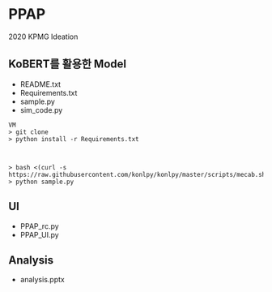 # PPAP
2020 KPMG Ideation 
## KoBERT를 활용한 Model
* README.txt
* Requirements.txt
* sample.py
* sim_code.py
```
VM 
> git clone 
> python install -r Requirements.txt 



> bash <(curl -s https://raw.githubusercontent.com/konlpy/konlpy/master/scripts/mecab.sh)
> python sample.py 
```
## UI
* PPAP_rc.py
* PPAP_UI.py
## Analysis
* analysis.pptx
